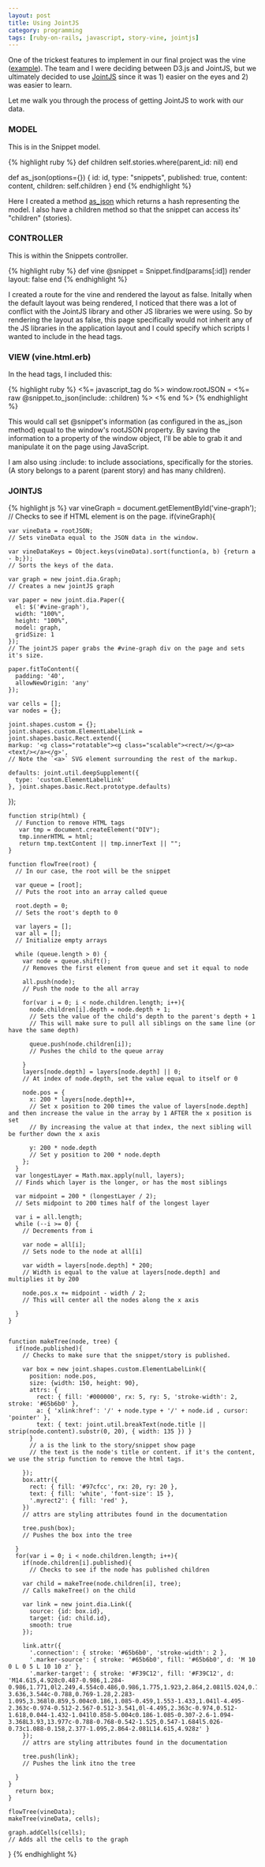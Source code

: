```yaml
---
layout: post
title: Using JointJS
category: programming
tags: [ruby-on-rails, javascript, story-vine, jointjs]
---
```


<!-- more -->

One of the trickest features to implement in our final project was the vine ([example](http://story-vine-app.herokuapp.com/snippets/18/vine)). The team and I were deciding between D3.js and JointJS, but we ultimately decided to use [JointJS](http://www.jointjs.com/) since it was 1) easier on the eyes and 2) was easier to learn.

Let me walk you through the process of getting JointJS to work with our data.

### MODEL

This is in the Snippet model.

{% highlight ruby %}
  def children
    self.stories.where(parent_id: nil)
  end

  def as_json(options={})
    { id: id,
      type: "snippets",
      published: true,
      content: content,
      children: self.children }
  end
{% endhighlight %}

Here I created a method [as_json](http://apidock.com/rails/ActiveModel/Serializers/JSON/as_json) which returns a hash representing the model. I also have a children method so that the snippet can access its' "children" (stories).

### CONTROLLER

This is within the Snippets controller.

{% highlight ruby %}
def vine
  @snippet = Snippet.find(params[:id])
  render layout: false
end
{% endhighlight %}

I created a route for the vine and rendered the layout as false. Initally when the default layout was being rendered, I noticed that there was a lot of conflict with the JointJS library and other JS libraries we were using. So by rendering the layout as false, this page specifically would not inherit any of the JS libraries in the application layout and I could specify which scripts I wanted to include in the head tags.

### VIEW (vine.html.erb)

In the head tags, I included this:

{% highlight ruby %}
<%= javascript_tag do %>
  window.rootJSON = <%= raw @snippet.to_json(include: :children) %>
<% end %>
{% endhighlight %}

This would call set @snippet's information (as configured in the as_json method) equal to the window's rootJSON property. By saving the information to a property of the window object, I'll be able to grab it and manipulate it on the page using JavaScript.

I am also using :include: to include associations, specifically for the stories. (A story belongs to a parent (parent story) and has many children).

### JOINTJS

{% highlight js %}
  var vineGraph = document.getElementById('vine-graph');
  // Checks to see if HTML element is on the page.
  if(vineGraph){

    var vineData = rootJSON;
    // Sets vineData equal to the JSON data in the window.

    var vineDataKeys = Object.keys(vineData).sort(function(a, b) {return a - b;});
    // Sorts the keys of the data.

    var graph = new joint.dia.Graph;
    // Creates a new jointJS graph

    var paper = new joint.dia.Paper({
      el: $('#vine-graph'),
      width: "100%",
      height: "100%",
      model: graph,
      gridSize: 1
    });
    // The jointJS paper grabs the #vine-graph div on the page and sets it's size.

    paper.fitToContent({
      padding: '40',
      allowNewOrigin: 'any'
    });

    var cells = [];
    var nodes = {};

    joint.shapes.custom = {};
    joint.shapes.custom.ElementLabelLink = joint.shapes.basic.Rect.extend({
    markup: '<g class="rotatable"><g class="scalable"><rect/></g><a><text/></a></g>',
    // Note the `<a>` SVG element surrounding the rest of the markup.

    defaults: joint.util.deepSupplement({
      type: 'custom.ElementLabelLink'
    }, joint.shapes.basic.Rect.prototype.defaults)
  });

    function strip(html) {
      // Function to remove HTML tags
       var tmp = document.createElement("DIV");
       tmp.innerHTML = html;
       return tmp.textContent || tmp.innerText || "";
    }

    function flowTree(root) {
      // In our case, the root will be the snippet

      var queue = [root];
      // Puts the root into an array called queue

      root.depth = 0;
      // Sets the root's depth to 0

      var layers = [];
      var all = [];
      // Initialize empty arrays

      while (queue.length > 0) {
        var node = queue.shift();
        // Removes the first element from queue and set it equal to node

        all.push(node);
        // Push the node to the all array

        for(var i = 0; i < node.children.length; i++){
          node.children[i].depth = node.depth + 1;
          // Sets the value of the child's depth to the parent's depth + 1
          // This will make sure to pull all siblings on the same line (or have the same depth)

          queue.push(node.children[i]);
          // Pushes the child to the queue array

        }
        layers[node.depth] = layers[node.depth] || 0;
        // At index of node.depth, set the value equal to itself or 0

        node.pos = {
          x: 200 * layers[node.depth]++,
          // Set x position to 200 times the value of layers[node.depth] and then increase the value in the array by 1 AFTER the x position is set
          // By increasing the value at that index, the next sibling will be further down the x axis

          y: 200 * node.depth
          // Set y position to 200 * node.depth
        };
      }
      var longestLayer = Math.max.apply(null, layers);
      // Finds which layer is the longer, or has the most siblings

      var midpoint = 200 * (longestLayer / 2);
      // Sets midpoint to 200 times half of the longest layer

      var i = all.length;
      while (--i >= 0) {
        // Decrements from i

        var node = all[i];
        // Sets node to the node at all[i]

        var width = layers[node.depth] * 200;
        // Width is equal to the value at layers[node.depth] and multiplies it by 200

        node.pos.x += midpoint - width / 2;
        // This will center all the nodes along the x axis

      }
    }


    function makeTree(node, tree) {
      if(node.published){
        // Checks to make sure that the snippet/story is published.

        var box = new joint.shapes.custom.ElementLabelLink({
          position: node.pos,
          size: {width: 150, height: 90},
          attrs: {
            rect: { fill: '#000000', rx: 5, ry: 5, 'stroke-width': 2, stroke: '#65b6b0' },
            a: { 'xlink:href': '/' + node.type + '/' + node.id , cursor: 'pointer' },
            text: { text: joint.util.breakText(node.title || strip(node.content).substr(0, 20), { width: 135 }) }
          }
          // a is the link to the story/snippet show page
          // the text is the node's title or content. if it's the content, we use the strip function to remove the html tags.

        });
        box.attr({
          rect: { fill: '#97cfcc', rx: 20, ry: 20 },
          text: { fill: 'white', 'font-size': 15 },
          '.myrect2': { fill: 'red' },
        })
        // attrs are styling attributes found in the documentation

        tree.push(box);
        // Pushes the box into the tree

      }
      for(var i = 0; i < node.children.length; i++){
        if(node.children[i].published){
          // Checks to see if the node has published children

        var child = makeTree(node.children[i], tree);
        // Calls makeTree() on the child

        var link = new joint.dia.Link({
          source: {id: box.id},
          target: {id: child.id},
          smooth: true
        });

        link.attr({
          '.connection': { stroke: '#65b6b0', 'stroke-width': 2 },
          '.marker-source': { stroke: '#65b6b0', fill: '#65b6b0', d: 'M 10 0 L 0 5 L 10 10 z' },
          '.marker-target': { stroke: '#F39C12', fill: '#F39C12', d: 'M14.615,4.928c0.487-0.986,1.284-0.986,1.771,0l2.249,4.554c0.486,0.986,1.775,1.923,2.864,2.081l5.024,0.73c1.089,0.158,1.335,0.916,0.547,1.684l-3.636,3.544c-0.788,0.769-1.28,2.283-1.095,3.368l0.859,5.004c0.186,1.085-0.459,1.553-1.433,1.041l-4.495-2.363c-0.974-0.512-2.567-0.512-3.541,0l-4.495,2.363c-0.974,0.512-1.618,0.044-1.432-1.041l0.858-5.004c0.186-1.085-0.307-2.6-1.094-3.368L3.93,13.977c-0.788-0.768-0.542-1.525,0.547-1.684l5.026-0.73c1.088-0.158,2.377-1.095,2.864-2.081L14.615,4.928z' }
        });
        // attrs are styling attributes found in the documentation

        tree.push(link);
        // Pushes the link itno the tree

      }
    }
      return box;
    }

    flowTree(vineData);
    makeTree(vineData, cells);

    graph.addCells(cells);
    // Adds all the cells to the graph
  }
{% endhighlight %}